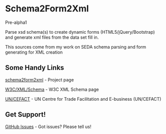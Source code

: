 # Schema2Form2Xml

Pre-alpha1

Parse xsd schema(s) to create dynamic forms (HTML5/jQuery/Bootstrap) and generate xml files from the data set fill in.

This sources come from my work on SEDA schema parsing and form generating for XML creation


## Some Handy Links

[schema2form2xml](https://github.com/florianajir/schema2form2xml) - Project page

[W3C/XML/Schema](http://www.w3.org/XML/Schema) - W3C XML Schema page

[UN/CEFACT](http://www.unece.org/cefact.html) - UN Centre for Trade Facilitation and E-business (UN/CEFACT)


## Get Support!

[GitHub Issues](https://github.com/florianajir/schema2form2xml/issues) - Got issues? Please tell us!
